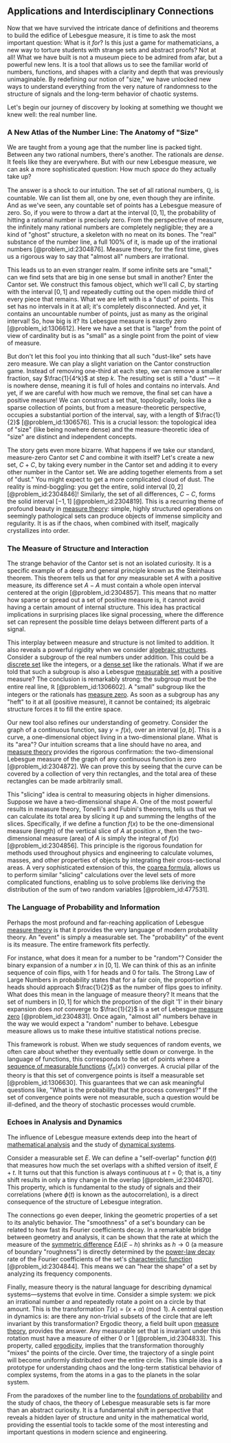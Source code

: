 ## Applications and Interdisciplinary Connections

Now that we have survived the intricate dance of definitions and theorems to build the edifice of Lebesgue measure, it is time to ask the most important question: What is it *for*? Is this just a game for mathematicians, a new way to torture students with strange sets and abstract proofs? Not at all! What we have built is not a museum piece to be admired from afar, but a powerful new lens. It is a tool that allows us to see the familiar world of numbers, functions, and shapes with a clarity and depth that was previously unimaginable. By redefining our notion of "size," we have unlocked new ways to understand everything from the very nature of randomness to the structure of signals and the long-term behavior of chaotic systems.

Let's begin our journey of discovery by looking at something we thought we knew well: the real number line.

### A New Atlas of the Number Line: The Anatomy of "Size"

We are taught from a young age that the number line is packed tight. Between any two rational numbers, there's another. The rationals are *dense*. It feels like they are everywhere. But with our new Lebesgue measure, we can ask a more sophisticated question: How much *space* do they actually take up?

The answer is a shock to our intuition. The set of all rational numbers, $\mathbb{Q}$, is countable. We can list them all, one by one, even though they are infinite. And as we've seen, any countable set of points has a Lebesgue measure of zero. So, if you were to throw a dart at the interval $[0, 1]$, the probability of hitting a rational number is precisely zero. From the perspective of measure, the infinitely many rational numbers are completely negligible; they are a kind of "ghost" structure, a skeleton with no meat on its bones. The "real" substance of the number line, a full 100% of it, is made up of the irrational numbers [@problem_id:2304876]. Measure theory, for the first time, gives us a rigorous way to say that "almost all" numbers are irrational.

This leads us to an even stranger realm. If some infinite sets are "small," can we find sets that are big in one sense but small in another? Enter the Cantor set. We construct this famous object, which we'll call $C$, by starting with the interval $[0, 1]$ and repeatedly cutting out the open middle third of every piece that remains. What we are left with is a "dust" of points. This set has no intervals in it at all; it's completely disconnected. And yet, it contains an uncountable number of points, just as many as the original interval! So, how big is it? Its Lebesgue measure is exactly zero [@problem_id:1306612]. Here we have a set that is "large" from the point of view of cardinality but is as "small" as a single point from the point of view of measure.

But don't let this fool you into thinking that all such "dust-like" sets have zero measure. We can play a slight variation on the Cantor construction game. Instead of removing one-third at each step, we can remove a smaller fraction, say $\frac{1}{4^k}$ at step $k$. The resulting set is still a "dust" — it is nowhere dense, meaning it is full of holes and contains no intervals. And yet, if we are careful with how much we remove, the final set can have a positive measure! We can construct a set that, topologically, looks like a sparse collection of points, but from a measure-theoretic perspective, occupies a substantial portion of the interval, say, with a length of $\frac{1}{2}$ [@problem_id:1306576]. This is a crucial lesson: the topological idea of "size" (like being nowhere dense) and the measure-theoretic idea of "size" are distinct and independent concepts.

The story gets even more bizarre. What happens if we take our standard, measure-zero Cantor set $C$ and combine it with itself? Let's create a new set, $C+C$, by taking every number in the Cantor set and adding it to every other number in the Cantor set. We are adding together elements from a set of "dust." You might expect to get a more complicated cloud of dust. The reality is mind-boggling: you get the entire, solid interval $[0, 2]$ [@problem_id:2304846]! Similarly, the set of all differences, $C-C$, forms the solid interval $[-1, 1]$ [@problem_id:2304819]. This is a recurring theme of profound beauty in [measure theory](@article_id:139250): simple, highly structured operations on seemingly pathological sets can produce objects of immense simplicity and regularity. It is as if the chaos, when combined with itself, magically crystallizes into order.

### The Measure of Structure and Interaction

The strange behavior of the Cantor set is not an isolated curiosity. It is a specific example of a deep and general principle known as the Steinhaus theorem. This theorem tells us that for *any* measurable set $A$ with a positive measure, its difference set $A-A$ must contain a whole open interval centered at the origin [@problem_id:2304857]. This means that no matter how sparse or spread out a set of positive measure is, it cannot avoid having a certain amount of internal structure. This idea has practical implications in surprising places like signal processing, where the difference set can represent the possible time delays between different parts of a signal.

This interplay between measure and structure is not limited to addition. It also reveals a powerful rigidity when we consider [algebraic structures](@article_id:138965). Consider a subgroup of the real numbers under addition. This could be a [discrete set](@article_id:145529) like the integers, or a [dense set](@article_id:142395) like the rationals. What if we are told that such a subgroup is also a Lebesgue [measurable set](@article_id:262830) with a positive measure? The conclusion is remarkably strong: the subgroup must be the entire real line, $\mathbb{R}$ [@problem_id:1306602]. A "small" subgroup like the integers or the rationals has [measure zero](@article_id:137370). As soon as a subgroup has any "heft" to it at all (positive measure), it cannot be contained; its algebraic structure forces it to fill the entire space.

Our new tool also refines our understanding of geometry. Consider the graph of a continuous function, say $y = f(x)$, over an interval $[a, b]$. This is a curve, a one-dimensional object living in a two-dimensional plane. What is its "area"? Our intuition screams that a line should have no area, and [measure theory](@article_id:139250) provides the rigorous confirmation: the two-dimensional Lebesgue measure of the graph of any continuous function is zero [@problem_id:2304872]. We can prove this by seeing that the curve can be covered by a collection of very thin rectangles, and the total area of these rectangles can be made arbitrarily small.

This "slicing" idea is central to measuring objects in higher dimensions. Suppose we have a two-dimensional shape $A$. One of the most powerful results in measure theory, Tonelli's and Fubini's theorems, tells us that we can calculate its total area by slicing it up and summing the lengths of the slices. Specifically, if we define a function $f(x)$ to be the one-dimensional measure (length) of the vertical slice of $A$ at position $x$, then the two-dimensional measure (area) of $A$ is simply the integral of $f(x)$ [@problem_id:2304856]. This principle is the rigorous foundation for methods used throughout physics and engineering to calculate volumes, masses, and other properties of objects by integrating their cross-sectional areas. A very sophisticated extension of this, the [coarea formula](@article_id:161593), allows us to perform similar "slicing" calculations over the level sets of more complicated functions, enabling us to solve problems like deriving the distribution of the sum of two random variables [@problem_id:477531].

### The Language of Probability and Information

Perhaps the most profound and far-reaching application of Lebesgue [measure theory](@article_id:139250) is that it provides the very language of modern probability theory. An "event" is simply a measurable set. The "probability" of the event is its measure. The entire framework fits perfectly.

For instance, what does it mean for a number to be "random"? Consider the binary expansion of a number $x$ in $[0, 1]$. We can think of this as an infinite sequence of coin flips, with $1$ for heads and $0$ for tails. The Strong Law of Large Numbers in probability states that for a fair coin, the proportion of heads should approach $\frac{1}{2}$ as the number of flips goes to infinity. What does this mean in the language of measure theory? It means that the set of numbers in $[0, 1]$ for which the proportion of the digit '1' in their binary expansion does *not* converge to $\frac{1}{2}$ is a set of Lebesgue [measure zero](@article_id:137370) [@problem_id:2304831]. Once again, "almost all" numbers behave in the way we would expect a "random" number to behave. Lebesgue measure allows us to make these intuitive statistical notions precise.

This framework is robust. When we study sequences of random events, we often care about whether they eventually settle down or converge. In the language of functions, this corresponds to the set of points where a [sequence of measurable functions](@article_id:193966) $\{f_n(x)\}$ converges. A crucial pillar of the theory is that this set of convergence points is itself a measurable set [@problem_id:1306630]. This guarantees that we can ask meaningful questions like, "What is the probability that the process converges?" If the set of convergence points were not measurable, such a question would be ill-defined, and the theory of stochastic processes would crumble.

### Echoes in Analysis and Dynamics

The influence of Lebesgue measure extends deep into the heart of [mathematical analysis](@article_id:139170) and the study of [dynamical systems](@article_id:146147).

Consider a measurable set $E$. We can define a "self-overlap" function $\phi(t)$ that measures how much the set overlaps with a shifted version of itself, $E+t$. It turns out that this function is always continuous at $t=0$; that is, a tiny shift results in only a tiny change in the overlap [@problem_id:2304870]. This property, which is fundamental to the study of signals and their correlations (where $\phi(t)$ is known as the autocorrelation), is a direct consequence of the structure of Lebesgue integration.

The connections go even deeper, linking the geometric properties of a set to its analytic behavior. The "smoothness" of a set's boundary can be related to how fast its Fourier coefficients decay. In a remarkable bridge between geometry and analysis, it can be shown that the rate at which the measure of the [symmetric difference](@article_id:155770) $E \Delta (E-h)$ shrinks as $h \to 0$ (a measure of boundary "roughness") is directly determined by the [power-law decay](@article_id:261733) rate of the Fourier coefficients of the set's [characteristic function](@article_id:141220) [@problem_id:2304844]. This means we can "hear the shape" of a set by analyzing its frequency components.

Finally, measure theory is the natural language for describing dynamical systems—systems that evolve in time. Consider a simple system: we pick an irrational number $\alpha$ and repeatedly rotate a point on a circle by that amount. This is the transformation $T(x) = (x+\alpha) \pmod 1$. A central question in dynamics is: are there any non-trivial subsets of the circle that are left invariant by this transformation? Ergodic theory, a field built upon [measure theory](@article_id:139250), provides the answer. Any measurable set that is invariant under this rotation must have a measure of either 0 or 1 [@problem_id:2304833]. This property, called [ergodicity](@article_id:145967), implies that the transformation thoroughly "mixes" the points of the circle. Over time, the trajectory of a single point will become uniformly distributed over the entire circle. This simple idea is a prototype for understanding chaos and the long-term statistical behavior of complex systems, from the atoms in a gas to the planets in the solar system.

From the paradoxes of the number line to the [foundations of probability](@article_id:186810) and the study of chaos, the theory of Lebesgue measurable sets is far more than an abstract curiosity. It is a fundamental shift in perspective that reveals a hidden layer of structure and unity in the mathematical world, providing the essential tools to tackle some of the most interesting and important questions in modern science and engineering.